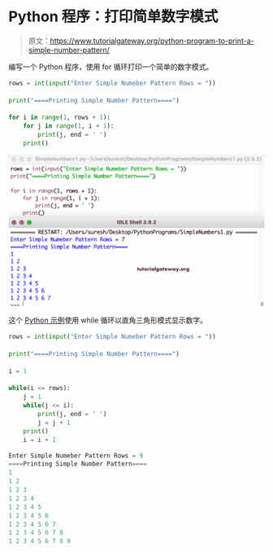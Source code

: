# Python 程序：打印简单数字模式

> 原文：<https://www.tutorialgateway.org/python-program-to-print-a-simple-number-pattern/>

编写一个 Python 程序，使用 for 循环打印一个简单的数字模式。

```py
rows = int(input("Enter Simple Numeber Pattern Rows = "))

print("====Printing Simple Number Pattern====")

for i in range(1, rows + 1):
    for j in range(1, i + 1):
        print(j, end = ' ')
    print()
```

![Python Program to Print Simple Number Pattern](img/2ba654b31c54fceb08447543e68a5990.png)

这个 [Python 示例](https://www.tutorialgateway.org/python-programming-examples/)使用 while 循环以直角三角形模式显示数字。

```py
rows = int(input("Enter Simple Numeber Pattern Rows = "))

print("====Printing Simple Number Pattern====")

i = 1

while(i <= rows):
    j = 1
    while(j <= i):
        print(j, end = ' ')
        j = j + 1
    print()
    i = i + 1
```

```py
Enter Simple Numeber Pattern Rows = 9
====Printing Simple Number Pattern====
1 
1 2 
1 2 3 
1 2 3 4 
1 2 3 4 5 
1 2 3 4 5 6 
1 2 3 4 5 6 7 
1 2 3 4 5 6 7 8 
1 2 3 4 5 6 7 8 9 
```